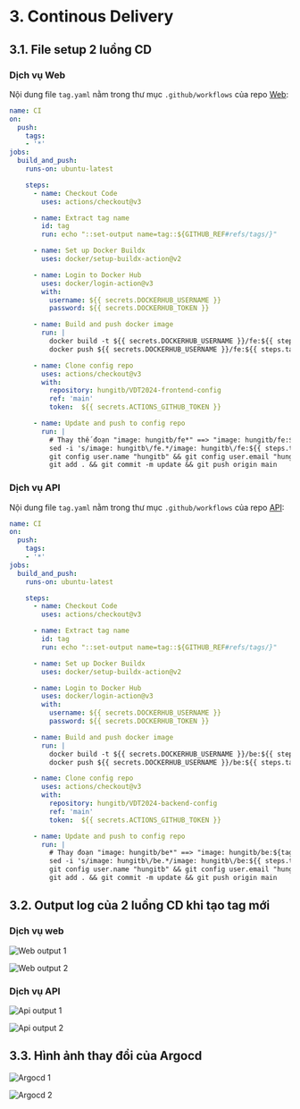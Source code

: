 # 3. Continous Delivery
## 3.1. File setup 2 luồng CD

### Dịch vụ Web
Nội dung file `tag.yaml` nằm trong thư mục `.github/workflows` của repo [Web](https://github.com/hungitb/VDT2024-midterm-frontend):
```yaml
name: CI
on:
  push:
    tags:
    - '*'
jobs:
  build_and_push:
    runs-on: ubuntu-latest

    steps:
      - name: Checkout Code
        uses: actions/checkout@v3

      - name: Extract tag name
        id: tag
        run: echo "::set-output name=tag::${GITHUB_REF#refs/tags/}"

      - name: Set up Docker Buildx
        uses: docker/setup-buildx-action@v2

      - name: Login to Docker Hub
        uses: docker/login-action@v3
        with:
          username: ${{ secrets.DOCKERHUB_USERNAME }}
          password: ${{ secrets.DOCKERHUB_TOKEN }}

      - name: Build and push docker image
        run: |
          docker build -t ${{ secrets.DOCKERHUB_USERNAME }}/fe:${{ steps.tag.outputs.tag }} .
          docker push ${{ secrets.DOCKERHUB_USERNAME }}/fe:${{ steps.tag.outputs.tag }}

      - name: Clone config repo
        uses: actions/checkout@v3
        with:
          repository: hungitb/VDT2024-frontend-config
          ref: 'main'
          token:  ${{ secrets.ACTIONS_GITHUB_TOKEN }}

      - name: Update and push to config repo
        run: |
          # Thay thế đoạn "image: hungitb/fe*" ==> "image: hungitb/fe:${tag}"
          sed -i 's/image: hungitb\/fe.*/image: hungitb\/fe:${{ steps.tag.outputs.tag }}/' values.yaml
          git config user.name "hungitb" && git config user.email "hungnv.itb@gmail.com"
          git add . && git commit -m update && git push origin main
```

### Dịch vụ API
Nội dung file `tag.yaml` nằm trong thư mục `.github/workflows` của repo [API](https://github.com/hungitb/VDT2024-midterm-backend):
```yaml
name: CI
on:
  push:
    tags:
    - '*'
jobs:
  build_and_push:
    runs-on: ubuntu-latest

    steps:
      - name: Checkout Code
        uses: actions/checkout@v3

      - name: Extract tag name
        id: tag
        run: echo "::set-output name=tag::${GITHUB_REF#refs/tags/}"

      - name: Set up Docker Buildx
        uses: docker/setup-buildx-action@v2

      - name: Login to Docker Hub
        uses: docker/login-action@v3
        with:
          username: ${{ secrets.DOCKERHUB_USERNAME }}
          password: ${{ secrets.DOCKERHUB_TOKEN }}

      - name: Build and push docker image
        run: |
          docker build -t ${{ secrets.DOCKERHUB_USERNAME }}/be:${{ steps.tag.outputs.tag }} .
          docker push ${{ secrets.DOCKERHUB_USERNAME }}/be:${{ steps.tag.outputs.tag }}

      - name: Clone config repo
        uses: actions/checkout@v3
        with:
          repository: hungitb/VDT2024-backend-config
          ref: 'main'
          token:  ${{ secrets.ACTIONS_GITHUB_TOKEN }}

      - name: Update and push to config repo
        run: |
          # Thay đoạn "image: hungitb/be*" ==> "image: hungitb/be:${tag}"
          sed -i 's/image: hungitb\/be.*/image: hungitb\/be:${{ steps.tag.outputs.tag }}/' values.yaml
          git config user.name "hungitb" && git config user.email "hungnv.itb@gmail.com"
          git add . && git commit -m update && git push origin main
```

## 3.2. Output log của 2 luồng CD khi tạo tag mới

### Dịch vụ web
![Web output 1](./images/3-web-output1.png)

![Web output 2](./images/3-web-output2.png)

### Dịch vụ API
![Api output 1](./images/3-api-output1.png)

![Api output 2](./images/3-api-output2.png)

## 3.3. Hình ảnh thay đổi của Argocd

![Argocd 1](./images/3-argocd1.png)

![Argocd 2](./images/3-argocd2.png)
